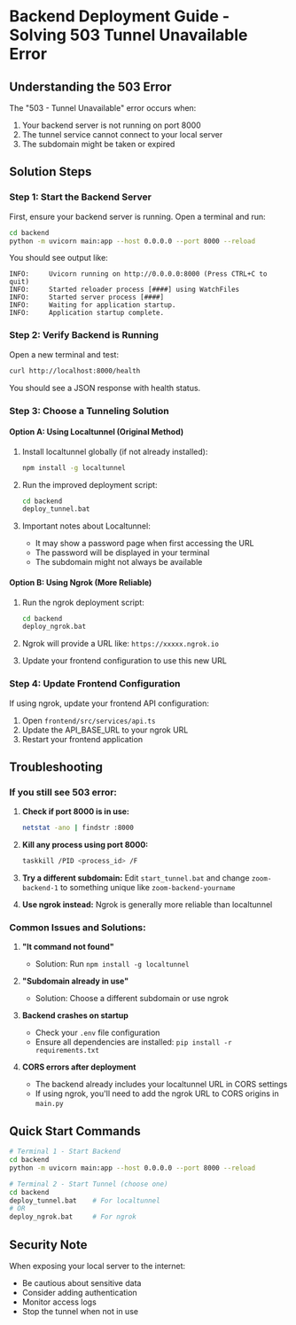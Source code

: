 # Backend Deployment Guide - Solving 503 Tunnel Unavailable Error

## Understanding the 503 Error

The "503 - Tunnel Unavailable" error occurs when:
1. Your backend server is not running on port 8000
2. The tunnel service cannot connect to your local server
3. The subdomain might be taken or expired

## Solution Steps

### Step 1: Start the Backend Server

First, ensure your backend server is running. Open a terminal and run:

```bash
cd backend
python -m uvicorn main:app --host 0.0.0.0 --port 8000 --reload
```

You should see output like:
```
INFO:     Uvicorn running on http://0.0.0.0:8000 (Press CTRL+C to quit)
INFO:     Started reloader process [####] using WatchFiles
INFO:     Started server process [####]
INFO:     Waiting for application startup.
INFO:     Application startup complete.
```

### Step 2: Verify Backend is Running

Open a new terminal and test:
```bash
curl http://localhost:8000/health
```

You should see a JSON response with health status.

### Step 3: Choose a Tunneling Solution

#### Option A: Using Localtunnel (Original Method)

1. Install localtunnel globally (if not already installed):
   ```bash
   npm install -g localtunnel
   ```

2. Run the improved deployment script:
   ```bash
   cd backend
   deploy_tunnel.bat
   ```

3. Important notes about Localtunnel:
   - It may show a password page when first accessing the URL
   - The password will be displayed in your terminal
   - The subdomain might not always be available

#### Option B: Using Ngrok (More Reliable)

1. Run the ngrok deployment script:
   ```bash
   cd backend
   deploy_ngrok.bat
   ```

2. Ngrok will provide a URL like: `https://xxxxx.ngrok.io`
3. Update your frontend configuration to use this new URL

### Step 4: Update Frontend Configuration

If using ngrok, update your frontend API configuration:

1. Open `frontend/src/services/api.ts`
2. Update the API_BASE_URL to your ngrok URL
3. Restart your frontend application

## Troubleshooting

### If you still see 503 error:

1. **Check if port 8000 is in use:**
   ```bash
   netstat -ano | findstr :8000
   ```

2. **Kill any process using port 8000:**
   ```bash
   taskkill /PID <process_id> /F
   ```

3. **Try a different subdomain:**
   Edit `start_tunnel.bat` and change `zoom-backend-1` to something unique like `zoom-backend-yourname`

4. **Use ngrok instead:**
   Ngrok is generally more reliable than localtunnel

### Common Issues and Solutions:

1. **"lt command not found"**
   - Solution: Run `npm install -g localtunnel`

2. **"Subdomain already in use"**
   - Solution: Choose a different subdomain or use ngrok

3. **Backend crashes on startup**
   - Check your `.env` file configuration
   - Ensure all dependencies are installed: `pip install -r requirements.txt`

4. **CORS errors after deployment**
   - The backend already includes your localtunnel URL in CORS settings
   - If using ngrok, you'll need to add the ngrok URL to CORS origins in `main.py`

## Quick Start Commands

```bash
# Terminal 1 - Start Backend
cd backend
python -m uvicorn main:app --host 0.0.0.0 --port 8000 --reload

# Terminal 2 - Start Tunnel (choose one)
cd backend
deploy_tunnel.bat    # For localtunnel
# OR
deploy_ngrok.bat     # For ngrok
```

## Security Note

When exposing your local server to the internet:
- Be cautious about sensitive data
- Consider adding authentication
- Monitor access logs
- Stop the tunnel when not in use
